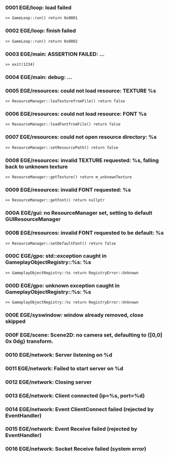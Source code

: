 ### 0001 EGE/loop: load failed
	>> GameLoop::run() return 0x0001
### 0002 EGE/loop: finish failed
	>> GameLoop::run() return 0x0002
### 0003 EGE/main: ASSERTION FAILED: ...
	>> exit(1234)
### 0004 EGE/main: debug: ...
### 0005 EGE/resources: could not load resource: TEXTURE %s
	>> ResourceManager::loaTexturefromFile() return false
### 0006 EGE/resources: could not load resource: FONT %s
	>> ResourceManager::loadFontfromFile() return false
### 0007 EGE/resources: could not open resource directory: %s
	>> ResourceManager::setResourcePath() return false
### 0008 EGE/resources: invalid TEXTURE requested: %s, falling back to unknown texture
	>> ResourceManager::getTexture() return m_unknownTexture
### 0009 EGE/resources: invalid FONT requested: %s
	>> ResourceManager::getFont() return nullptr
### 000A EGE/gui: no ResourceManager set, setting to default GUIResourceManager
### 000B EGE/resources: invalid FONT requested to be default: %s
	>> ResourceManager::setDefaultFont() return false
### 000C EGE/gpo: std::exception caught in GameplayObjectRegistry::%s: %s
	>> GameplayObjectRegistry::%s return RegistryError::Unknown
### 000D EGE/gpo: unknown exception caught in GameplayObjectRegistry::%s: %s
	>> GameplayObjectRegistry::%s return RegistryError::Unknown
### 000E EGE/syswindow: window already removed, close skipped
### 000F EGE/scene: Scene2D: no camera set, defaulting to {[0,0] 0x 0dg} transform.
### 0010 EGE/network: Server listening on %d
### 0011 EGE/network: Failed to start server on %d
### 0012 EGE/network: Closing server
### 0013 EGE/network: Client connected (ip=%s, port=%d)
### 0014 EGE/network: Event ClientConnect failed (rejected by EventHandler)
### 0015 EGE/network: Event Receive failed (rejected by EventHandler)
### 0016 EGE/network: Socket Receive failed (system error)

